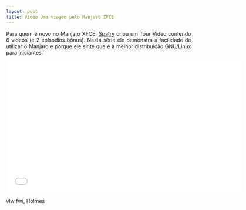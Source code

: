 ```yaml
---
layout: post
title: Vídeo Uma viagem pelo Manjaro XFCE
---
```


<p style="text-align: justify;">Para quem é novo no Manjaro XFCE, <a href="https://forum.manjaro.org/t/the-manjaro-beginners-tour/291">Spatry</a> criou um Tour Vídeo contendo 6 vídeos (e 2 episódios bônus). Nesta série ele demonstra a facilidade de utilizar o Manjaro e porque ele sinte que é a melhor distribuição GNU/Linux para iniciantes.</p>

<iframe width="640" height="360" src="//www.youtube.com/embed/5Gv0cxAjkN0?feature=player_embedded" frameborder="0" allowfullscreen></iframe>

vlw fwi, Holmes

